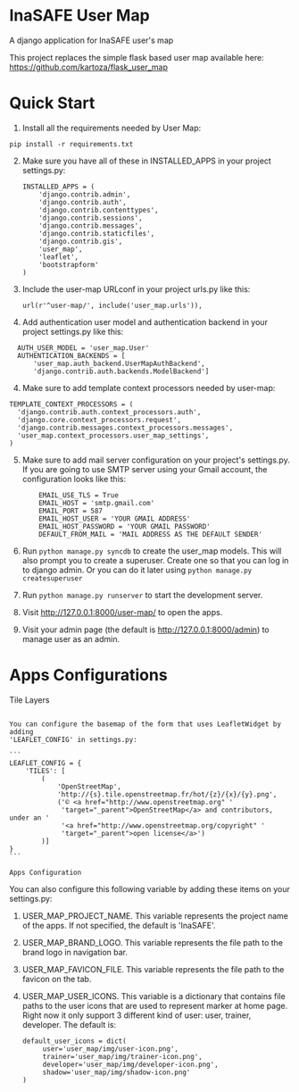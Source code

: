 InaSAFE User Map
=================

A django application for InaSAFE user's map

This project replaces the simple flask based user map available here: 
https://github.com/kartoza/flask_user_map

Quick Start
============
1. Install all the requirements needed by User Map:
```
pip install -r requirements.txt
```

2. Make sure you have all of these in INSTALLED_APPS in your project 
settings.py:
    ```
    INSTALLED_APPS = (
        'django.contrib.admin',
        'django.contrib.auth',
        'django.contrib.contenttypes',
        'django.contrib.sessions',
        'django.contrib.messages',
        'django.contrib.staticfiles',
        'django.contrib.gis',
        'user_map',
        'leaflet',
        'bootstrapform'
    )
    ```

3. Include the user-map URLconf in your project urls.py like this:
    
    ```
    url(r'^user-map/', include('user_map.urls')),
    ```

3. Add authentication user model and authentication backend in your project 
  settings.py like this:
  
  ```
    AUTH_USER_MODEL = 'user_map.User'
    AUTHENTICATION_BACKENDS = [
        'user_map.auth_backend.UserMapAuthBackend',
        'django.contrib.auth.backends.ModelBackend']
  ```
4. Make sure to add template context processors needed by user-map: 

  ```
  TEMPLATE_CONTEXT_PROCESSORS = (
    'django.contrib.auth.context_processors.auth',
    'django.core.context_processors.request',
    'django.contrib.messages.context_processors.messages',
    'user_map.context_processors.user_map_settings',
  )
  ```

5. Make sure to add mail server configuration on your project's settings.py. 
If you are going to use SMTP server using your Gmail account, 
the configuration looks like this:

    ```
        EMAIL_USE_TLS = True
        EMAIL_HOST = 'smtp.gmail.com'
        EMAIL_PORT = 587
        EMAIL_HOST_USER = 'YOUR GMAIL ADDRESS'
        EMAIL_HOST_PASSWORD = 'YOUR GMAIL PASSWORD'
        DEFAULT_FROM_MAIL = 'MAIL ADDRESS AS THE DEFAULT SENDER'
    ```

6. Run ```python manage.py syncdb``` to create the user_map models. This will
   also prompt you to create a superuser. Create one so that you can log in to 
   django admin. Or you can do it later using ```python manage.py 
   createsuperuser``` 

7. Run ```python manage.py runserver``` to start the development server.

8. Visit http://127.0.0.1:8000/user-map/ to open the apps.

9. Visit your admin page (the default is http://127.0.0.1:8000/admin) to 
manage user as an admin. 

Apps Configurations
===============

Tile Layers
~~~~~~~~~~~~

You can configure the basemap of the form that uses LeafletWidget by adding 
'LEAFLET_CONFIG' in settings.py:

```
LEAFLET_CONFIG = {
    'TILES': [
        (
            'OpenStreetMap',
            'http://{s}.tile.openstreetmap.fr/hot/{z}/{x}/{y}.png',
            ('© <a href="http://www.openstreetmap.org" '
             'target="_parent">OpenStreetMap</a> and contributors, under an '
             '<a href="http://www.openstreetmap.org/copyright" '
             'target="_parent">open license</a>')
        )]
}
```

Apps Configuration
~~~~~~~~~~~~~~~~~~~~

You can also configure this following variable by adding these items on your 
settings.py:

1. USER_MAP_PROJECT_NAME. This variable represents the project name of the 
   apps. If not specified, the default is 'InaSAFE'.
     
2. USER_MAP_BRAND_LOGO. This variable represents the file path to the brand 
   logo in navigation bar. 
   
3. USER_MAP_FAVICON_FILE. This variable represents the file path to 
   the favicon on the tab.
   
4. USER_MAP_USER_ICONS. This variable is a dictionary that contains file 
   paths to the user icons that are used to represent marker at home page. 
   Right now it only support 3 different kind of user: user, trainer, 
   developer. The default is:
   
   ```
   default_user_icons = dict(
        user='user_map/img/user-icon.png',
        trainer='user_map/img/trainer-icon.png',
        developer='user_map/img/developer-icon.png',
        shadow='user_map/img/shadow-icon.png'
   )
   ```
